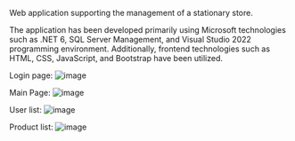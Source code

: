 Web application supporting the management of a stationary store.

The application has been developed primarily using Microsoft technologies such as .NET 6, SQL Server Management, and Visual Studio 2022 programming environment. Additionally, frontend technologies such as HTML, CSS, JavaScript, and Bootstrap have been utilized.

Login page:
![image](https://github.com/user-attachments/assets/edc06cb4-6e29-4a1a-97a4-3271bfc242c3)

Main Page:
![image](https://github.com/user-attachments/assets/fa89adc5-102c-4170-9a96-77b2fa9d269d)

User list:
![image](https://github.com/user-attachments/assets/7707fbcb-7644-47f7-9601-72a0e54ca38f)

Product list:
![image](https://github.com/user-attachments/assets/2d6ced7c-5178-45a5-addd-1379706af7d9)
